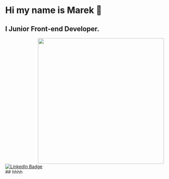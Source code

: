 # Hi my name is Marek 👋
## I Junior Front-end Developer.

<div id="header" align="right">
  <img src="https://media.giphy.com/media/WTjXuYA2y4o3UZly3W/giphy.gif" width="400"/>
</div>

<div id="badges">
  <a href="https://www.linkedin.com/in/marek-ro%C5%BCko-370b26167/">
    <img src="https://img.shields.io/badge/LinkedIn-blue?style=for-the-badge&logo=linkedin&logoColor=white" alt="LinkedIn Badge"/>
  </a>
</div>
## hhhh
